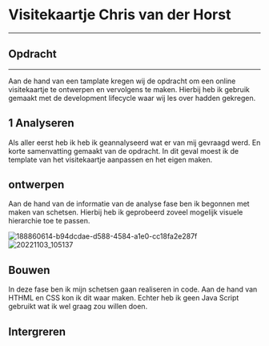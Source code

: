 # Visitekaartje Chris van der Horst
***
## Opdracht
***
Aan de hand van een tamplate kregen wij de opdracht om een online visitekaartje te ontwerpen en vervolgens te maken. Hierbij heb ik gebruik gemaakt met de development lifecycle waar wij les over hadden gekregen.

## 1 Analyseren
Als aller eerst heb ik heb ik geannalyseerd wat er van mij gevraagd werd. En korte samenvatting gemaakt van de opdracht. In dit geval moest ik de template van het visitekaartje aanpassen en het eigen maken.

## ontwerpen

Aan de hand van de informatie van de analyse fase ben ik begonnen met maken van schetsen. Hierbij heb ik geprobeerd zoveel mogelijk visuele hierarchie toe te passen.

![188860614-b94dcdae-d588-4584-a1e0-cc18fa2e287f](https://user-images.githubusercontent.com/112861116/199678273-f41cc13b-3c28-4fac-b0e8-e9ca6882a2a9.png)
![20221103_105137](https://user-images.githubusercontent.com/112861116/199691959-26005a36-b576-4f19-8dfc-78593e3bff56.jpg)


## Bouwen

In deze fase ben ik mijn schetsen gaan realiseren in code. Aan de hand van HTHML en CSS kon ik dit waar maken. Echter heb ik geen Java Script gebruikt wat ik wel graag zou willen doen.

## Intergreren




